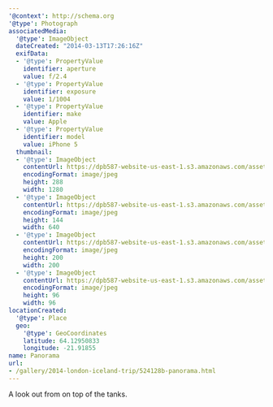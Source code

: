 ```yaml
---
'@context': http://schema.org
'@type': Photograph
associatedMedia:
  '@type': ImageObject
  dateCreated: "2014-03-13T17:26:16Z"
  exifData:
  - '@type': PropertyValue
    identifier: aperture
    value: f/2.4
  - '@type': PropertyValue
    identifier: exposure
    value: 1/1004
  - '@type': PropertyValue
    identifier: make
    value: Apple
  - '@type': PropertyValue
    identifier: model
    value: iPhone 5
  thumbnail:
  - '@type': ImageObject
    contentUrl: https://dpb587-website-us-east-1.s3.amazonaws.com/asset/gallery/2014-london-iceland-trip/524128b-panorama~1280.jpg
    encodingFormat: image/jpeg
    height: 288
    width: 1280
  - '@type': ImageObject
    contentUrl: https://dpb587-website-us-east-1.s3.amazonaws.com/asset/gallery/2014-london-iceland-trip/524128b-panorama~640w.jpg
    encodingFormat: image/jpeg
    height: 144
    width: 640
  - '@type': ImageObject
    contentUrl: https://dpb587-website-us-east-1.s3.amazonaws.com/asset/gallery/2014-london-iceland-trip/524128b-panorama~200x200.jpg
    encodingFormat: image/jpeg
    height: 200
    width: 200
  - '@type': ImageObject
    contentUrl: https://dpb587-website-us-east-1.s3.amazonaws.com/asset/gallery/2014-london-iceland-trip/524128b-panorama~96x96.jpg
    encodingFormat: image/jpeg
    height: 96
    width: 96
locationCreated:
  '@type': Place
  geo:
    '@type': GeoCoordinates
    latitude: 64.12950833
    longitude: -21.91855
name: Panorama
url:
- /gallery/2014-london-iceland-trip/524128b-panorama.html
---
```


A look out from on top of the tanks.
